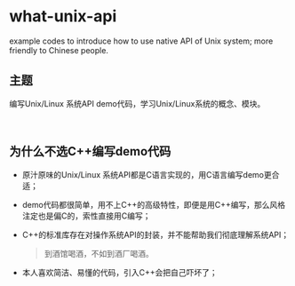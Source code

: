 # what-unix-api
example codes to introduce how to use native API of Unix system; more friendly to Chinese people.

## 主题
编写Unix/Linux 系统API demo代码，学习Unix/Linux系统的概念、模块。

<br>

## 为什么不选C++编写demo代码
* 原汁原味的Unix/Linux 系统API都是C语言实现的，用C语言编写demo更合适；
  
* demo代码都很简单，用不上C++的高级特性，即便是用C++编写，那么风格注定也是偏C的，索性直接用C编写；
  
* C++的标准库存在对操作系统API的封装，并不能帮助我们彻底理解系统API；
  > 到酒馆喝酒，不如到酒厂喝酒。

* 本人喜欢简洁、易懂的代码，引入C++会把自己吓坏了；